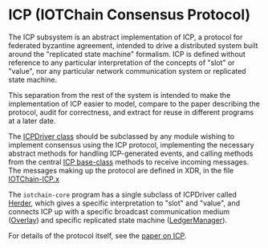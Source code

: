 # ICP (IOTChain Consensus Protocol)

The ICP subsystem is an abstract implementation of ICP, a protocol for federated
byzantine agreement, intended to drive a distributed system built around the
"replicated state machine" formalism. ICP is defined without reference to any
particular interpretation of the concepts of "slot" or "value", nor any
particular network communication system or replicated state machine.

This separation from the rest of the system is intended to make the
implementation of ICP easier to model, compare to the paper describing the
protocol, audit for correctness, and extract for reuse in different programs at
a later date.

The [ICPDriver class](ICPDriver.h) should be subclassed by any module wishing to
implement consensus using the ICP protocol, implementing the necessary abstract
methods for handling ICP-generated events, and calling methods from the central
[ICP base-class](ICP.h) methods to receive incoming messages.
The messages making up the protocol are defined in XDR,
in the file [IOTChain-ICP.x](../xdr/IOTChain-ICP.x)

The `iotchain-core` program has a single subclass of ICPDriver called
[Herder](../herder), which gives a specific interpretation to "slot" and
"value", and connects ICP up with a specific broadcast communication medium
([Overlay](../overlay)) and specific replicated state machine
([LedgerManager](../ledger)).

For details of the protocol itself, see the [paper on ICP](https://iotbdalliance.com/papers/iotchain-consensus-protocol.pdf).
